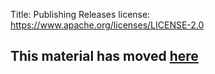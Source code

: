 Title: Publishing Releases
license: https://www.apache.org/licenses/LICENSE-2.0

<script type="text/javascript">
location.href = location.href.replace(/^https?:\/\/[^\/]+\/dev\//, 'https://infra.apache.org/');
</script>


## This material has moved [here][1] ##


  [1]: https://infra.apache.org/release-publishing.html

